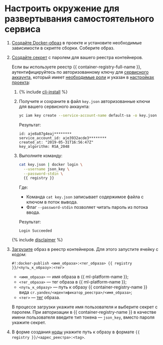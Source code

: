 # Настроить окружение для развертывания самостоятельного сервиса

1. [Создайте Docker-образ](../user-images.md) в проекте и установите необходимые зависимости в скрипте сборки. Соберите образ.

1. [Создайте секрет](../data/secrets.md#create) с паролем для вашего реестра контейнеров.

   Если вы используете реестр {{ container-registry-full-name }}, аутентифицируйтесь по авторизованному ключу для [сервисного аккаунта](../../../iam/concepts/users/service-accounts.md), который имеет [необходимые роли](../../../container-registry/security/index.md) и указан в [настройках проекта](../projects/update.md):

   1. {% include [cli-install](../../../_includes/cli-install.md) %}

   1. Получите и сохраните в файл `key.json` авторизованные ключи для вашего сервисного аккаунта:

      ```bash
      yc iam key create --service-account-name default-sa -o key.json
      ```

      Результат:

      ```text
      id: aje8a87g4eaj********
      service_account_id: aje3932acde3********
      created_at: "2019-05-31T16:56:47Z"
      key_algorithm: RSA_2048
      ```

   1. Выполните команду:

      ```bash
      cat key.json | docker login \
        --username json_key \
        --password-stdin \
        {{ registry }}
      ```

      Где:
      * Команда `cat key.json` записывает содержимое файла с ключом в поток вывода.
      * Флаг `--password-stdin` позволяет читать пароль из потока ввода.

      Результат:

      ```text
      Login Succeeded
      ```
   {% include [disclaimer](../../../_includes/iam/authorized-keys-disclaimer.md) %}

1. [Загрузите](../../../container-registry/operations/docker-image/docker-image-push.md) образ в реестр контейнеров. Для этого запустите ячейку с кодом:

   ```text
   #!:docker-publish <имя_образа>:<тег_образа> {{ registry }}/<путь_к_образу>:<тег>
   ```

   * `<имя_образа>` — имя образа в {{ ml-platform-name }};
   * `<тег_образа>` — тег образа в {{ ml-platform-name }};
   * `<путь_к_образу>` — путь к образу {{ container-registry-name }} вида `cr.yandex/<идентификатор_реестра>/<имя_образа>`;
   * `<тег>` — [тег](../../../container-registry/concepts/docker-image.md#version) образа.

   В процессе загрузки укажите имя пользователя и выберите секрет с паролем. При авторизации в {{ container-registry-name }} в качестве имени пользователя введите тип токена — `json_key`, вместо пароля укажите секрет.

1. В форме создания [ноды](../../concepts/deploy/index.md#node) укажите путь к образу в формате `{{ registry }}/<адрес_реестра>:<tag>`.
